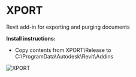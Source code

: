 # XPORT
Revit add-in for exporting and purging documents

**Install instructions:**

- Copy contents from XPORT\Release to C:\ProgramData\Autodesk\Revit\Addins

![XPORT](https://user-images.githubusercontent.com/22296105/67570091-78dcce80-f728-11e9-8a0e-9bc2ce3c5453.PNG)
